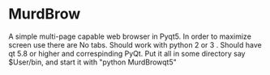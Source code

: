 # MurdBrow
A simple multi-page capable web browser in Pyqt5. 
In order to maximize screen use there are No tabs. 
Should work with python 2 or 3 .
Should have qt 5.8 or higher and correspinding PyQt.
Put it all in some directory say $User/bin, 
and start it with  "python MurdBrowqt5"
